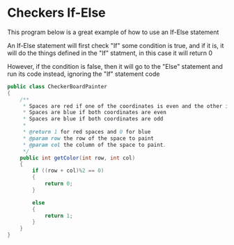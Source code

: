 # Checkers If-Else

This program below is a great example of how to use an If-Else statement

An If-Else statement will first check "If" some condition is true, and if it is, it will do the things defined in the "If" statment, in this case it will return 0

However, if the condition is false, then it will go to the "Else" statement and run its code instead, ignoring the "If" statement code

```java
public class CheckerBoardPainter
{
    /**
     * Spaces are red if one of the coordinates is even and the other is odd
     * Spaces are blue if both coordinates are even
     * Spaces are blue if both coordinates are odd
     *
     * @return 1 for red spaces and 0 for blue
     * @param row the row of the space to paint
     * @param col the column of the space to paint.
     */
    public int getColor(int row, int col)
    {
        if ((row + col)%2 == 0)
        {
            return 0;
        }

        else
        {
            return 1;
        }
    }
}
```
